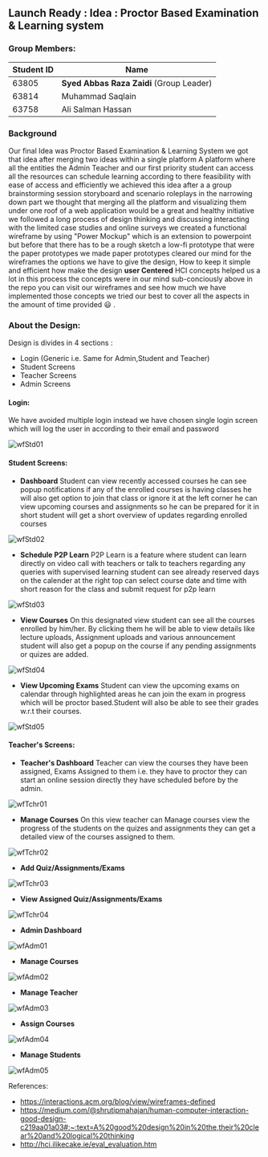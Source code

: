 ## Launch Ready : Idea : Proctor Based Examination & Learning system

### Group Members:

Student ID      |     Name
--------------- | -------------
   63805        | **Syed Abbas Raza Zaidi** (Group Leader)
   63814        | Muhammad Saqlain
   63758        | Ali Salman Hassan
   
   
   ### Background
      
Our final Idea was Proctor Based Examination & Learning System we got that idea after merging two ideas within a single platform A platform where all the entities the Admin Teacher and our first priority student can access all the resources can schedule learning according to there feasibility with ease of access and efficiently we achieved this idea after a a group brainstorming session storyboard and scenario roleplays in the narrowing down part we thought that merging all the platform and visualizing them under one roof of a web application would be a great and healthy initiative we followed a long process of design thinking and discussing interacting with the limited case studies and online surveys we created a functional wireframe by using "Power Mockup" which is an extension to powerpoint but before that there has to be a rough sketch a low-fi prototype that were the paper prototypes we made paper prototypes cleared our mind for the wireframes the options we have to give the design, How to keep it simple and efficient how make the design **user Centered** HCI concepts helped us a lot in this process the concepts  were in our mind sub-conciously above in the repo you can visit our wireframes and see how much we have implemented those concepts we tried our best to cover all the aspects in the amount of time provided :smiley: . 

   ### About the Design:

Design is divides in 4 sections :

* Login (Generic i.e. Same for Admin,Student and Teacher)
* Student Screens
* Teacher Screens 
* Admin Screens

#### Login:

   We have avoided multiple login instead we have chosen single login screen which will log the user in according to their email and password
                
   ![wfStd01](https://user-images.githubusercontent.com/61627416/148562641-69e6e1cb-fb01-45aa-b222-87f1d9472aa3.png "Login Screen")

#### Student Screens:

   * **Dashboard**
   Student can view recently accessed courses he can see popup notifications if any of the enrolled courses is having classes he will also get option to join that class
   or ignore it at the left corner he can view upcoming courses and assignments so he can be prepared for it in short student will get a short overview of updates regarding 
   enrolled courses
   
   ![wfStd02](https://user-images.githubusercontent.com/61627416/148563379-85da090a-e416-430e-9997-c1cd44f5e4ae.png "Student Dasboard")

  * **Schedule P2P Learn**
   P2P Learn is a feature where student can learn directly on video call with teachers or talk to teachers regarding any queries with supervised learning student can see already
   reserved days on the calender at the right top can select course date and time with short reason for the class and submit request for p2p learn
   
   ![wfStd03](https://user-images.githubusercontent.com/61627416/148563669-be348068-39f0-42e4-b4f0-cb3e7fb1b594.png "Schedule p2p Learn")
   
  * **View Courses**
   On this designated view student can see all the courses enrolled by him/her. By clicking them he will be able to view details like lecture uploads, Assignment uploads and        various announcement student will also get a popup on the course if any pending assignments or quizes are added.
   
   ![wfStd04](https://user-images.githubusercontent.com/61627416/148564252-6faf29e6-c43f-475e-84d8-db97b3c37f41.png "View Courses")
   
  * **View Upcoming Exams**
   Student can view the upcoming exams on calendar through highlighted areas he can join the exam in progress which will be proctor based.Student will also be able to see their    grades w.r.t their courses.
  
   ![wfStd05](https://user-images.githubusercontent.com/61627416/148564808-ddef8c11-d1c7-46fd-b6b5-c575289a7d30.png "View Upcoming Exam")
   
#### Teacher's Screens:

  * **Teacher's Dashboard**
   Teacher can view the courses they have been assigned, Exams Assigned to them i.e. they have to proctor they can start an online session directly they have scheduled before by    the admin.
   
   ![wfTchr01](https://user-images.githubusercontent.com/61627416/148565310-c846fd50-5ac2-4ec8-9ee9-7a5fa871b4a7.png "Teacher's Dashboard")
   
  * **Manage Courses**
   On this view teacher can Manage courses view the progress of the students on the quizes and assignments they can get a detailed view of the courses assigned to them.
   
   ![wfTchr02](https://user-images.githubusercontent.com/61627416/148565651-195bafbe-f0f5-4d22-ad2d-a62b7994950b.png "Manage Courses")
 
  * **Add Quiz/Assignments/Exams**

   ![wfTchr03](https://user-images.githubusercontent.com/61627416/148567070-025289a4-13b9-45e0-98fa-e38b26fdb930.png "Add Quiz/Assignments/Exams")


  * **View Assigned Quiz/Assignments/Exams**
   
   ![wfTchr04](https://user-images.githubusercontent.com/61627416/148567093-3e6b0c48-8439-4eba-b2ab-6f014a456452.png "View Assigned Quiz/Assignments/Exams")


  * **Admin Dashboard**

   ![wfAdm01](https://user-images.githubusercontent.com/61627416/148567116-dd776af0-09d3-49c2-bfc9-a4fe0f28749f.png "Admin Dasboard")

  * **Manage Courses**
   
   ![wfAdm02](https://user-images.githubusercontent.com/61627416/148567152-2c6758c8-790c-43e6-ade0-7d5f05bc6040.png "Manage Courses")


  * **Manage Teacher**

   ![wfAdm03](https://user-images.githubusercontent.com/61627416/148567189-33367183-6e44-4430-9b7f-508f55845779.png "Manage Teacher")


  * **Assign Courses**

   ![wfAdm04](https://user-images.githubusercontent.com/61627416/148567211-0d66f632-2413-473a-ba3d-26e143820ebc.png "Assign Courses")
  
  
  * **Manage Students**
   
   ![wfAdm05](https://user-images.githubusercontent.com/61627416/148567253-89ccf780-4967-4a1b-9764-20180befeba9.png "Manage Students")


References: 
   * https://interactions.acm.org/blog/view/wireframes-defined
   * https://medium.com/@shrutipmahajan/human-computer-interaction-good-design-c219aa01a03#:~:text=A%20good%20design%20in%20the,their%20clear%20and%20logical%20thinking
   * http://hci.ilikecake.ie/eval_evaluation.htm

